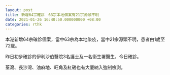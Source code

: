 ```yaml
---
layout: post
title: 新增64宗確診　63宗本地個案有21宗源頭不明
date: 2021-01-26 16:40:50.000000000 +08:00
categories: rthk
---
```


本港新增64宗確診個案，當中63宗為本地染疫，當中21宗源頭不明，患者由1歲至72歲。

昨日初步確診的伊利沙伯醫院3名護士及一名衞生署醫生，今日確診。

荃灣、長沙灣、油麻地、旺角及紅磡也有大廈納入強制檢測。
